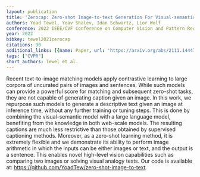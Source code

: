 ```yaml
---
layout: publication
title: 'Zerocap: Zero-shot Image-to-text Generation For Visual-semantic Arithmetic'
authors: Yoad Tewel, Yoav Shalev, Idan Schwartz, Lior Wolf
conference: 2022 IEEE/CVF Conference on Computer Vision and Pattern Recognition (CVPR)
year: 2022
bibkey: tewel2021zerocap
citations: 90
additional_links: [{name: Paper, url: 'https://arxiv.org/abs/2111.14447'}]
tags: ["CVPR"]
short_authors: Tewel et al.
---
```

Recent text-to-image matching models apply contrastive learning to large
corpora of uncurated pairs of images and sentences. While such models can
provide a powerful score for matching and subsequent zero-shot tasks, they are
not capable of generating caption given an image. In this work, we repurpose
such models to generate a descriptive text given an image at inference time,
without any further training or tuning steps. This is done by combining the
visual-semantic model with a large language model, benefiting from the
knowledge in both web-scale models. The resulting captions are much less
restrictive than those obtained by supervised captioning methods. Moreover, as
a zero-shot learning method, it is extremely flexible and we demonstrate its
ability to perform image arithmetic in which the inputs can be either images or
text, and the output is a sentence. This enables novel high-level vision
capabilities such as comparing two images or solving visual analogy tests. Our
code is available at: https://github.com/YoadTew/zero-shot-image-to-text.